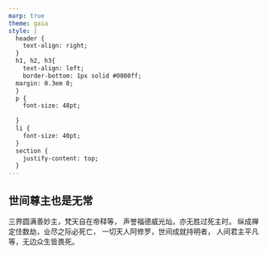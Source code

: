 ```yaml
---
marp: true
theme: gaia
style: |
  header {
    text-align: right;
  }
  h1, h2, h3{
    text-align: left;
    border-bottom: 1px solid #0000ff;
  margin: 0.3em 0;
  }
  p {
    font-size: 48pt;
    
  }
  li {
    font-size: 40pt;
  }
  section {
    justify-content: top;
  }
---
```


## 世间尊主也是无常

三界圆满善妙主，梵天自在帝释等，
声誉福德威光灿，亦无胜过死主时。
纵成禅定住数劫，业尽之际必死亡，
一切天人阿修罗，世间成就持明者，
人间君主平凡等，无边众生皆畏死。
